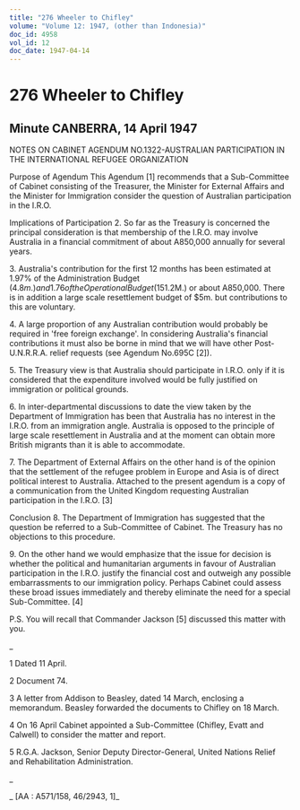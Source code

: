 ```yaml
---
title: "276 Wheeler to Chifley"
volume: "Volume 12: 1947, (other than Indonesia)"
doc_id: 4958
vol_id: 12
doc_date: 1947-04-14
---
```


# 276 Wheeler to Chifley

## Minute CANBERRA, 14 April 1947

NOTES ON CABINET AGENDUM NO.1322-AUSTRALIAN PARTICIPATION IN THE INTERNATIONAL REFUGEE ORGANIZATION

Purpose of Agendum This Agendum [1] recommends that a Sub-Committee of Cabinet consisting of the Treasurer, the Minister for External Affairs and the Minister for Immigration consider the question of Australian participation in the I.R.O.

Implications of Participation 2. So far as the Treasury is concerned the principal consideration is that membership of the I.R.O. may involve Australia in a financial commitment of about A850,000 annually for several years.

3\. Australia's contribution for the first 12 months has been estimated at 1.97% of the Administration Budget ($4.8m.) and 1.76 of the Operational Budget ($151.2M.) or about A850,000. There is in addition a large scale resettlement budget of $5m. but contributions to this are voluntary.

4\. A large proportion of any Australian contribution would probably be required in 'free foreign exchange'. In considering Australia's financial contributions it must also be borne in mind that we will have other Post-U.N.R.R.A. relief requests (see Agendum No.695C [2]).

5\. The Treasury view is that Australia should participate in I.R.O. only if it is considered that the expenditure involved would be fully justified on immigration or political grounds.

6\. In inter-departmental discussions to date the view taken by the Department of Immigration has been that Australia has no interest in the I.R.O. from an immigration angle. Australia is opposed to the principle of large scale resettlement in Australia and at the moment can obtain more British migrants than it is able to accommodate.

7\. The Department of External Affairs on the other hand is of the opinion that the settlement of the refugee problem in Europe and Asia is of direct political interest to Australia. Attached to the present agendum is a copy of a communication from the United Kingdom requesting Australian participation in the I.R.O. [3]

Conclusion 8. The Department of Immigration has suggested that the question be referred to a Sub-Committee of Cabinet. The Treasury has no objections to this procedure.

9\. On the other hand we would emphasize that the issue for decision is whether the political and humanitarian arguments in favour of Australian participation in the I.R.O. justify the financial cost and outweigh any possible embarrassments to our immigration policy. Perhaps Cabinet could assess these broad issues immediately and thereby eliminate the need for a special Sub-Committee. [4]

P.S. You will recall that Commander Jackson [5] discussed this matter with you.

_

1 Dated 11 April.

2 Document 74.

3 A letter from Addison to Beasley, dated 14 March, enclosing a memorandum. Beasley forwarded the documents to Chifley on 18 March.

4 On 16 April Cabinet appointed a Sub-Committee (Chifley, Evatt and Calwell) to consider the matter and report.

5 R.G.A. Jackson, Senior Deputy Director-General, United Nations Relief and Rehabilitation Administration.

_

_ [AA : A571/158, 46/2943, 1]_
